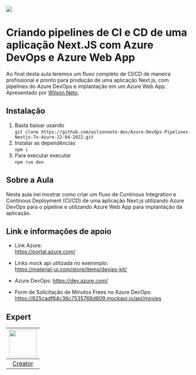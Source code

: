 <img src="https://storage.googleapis.com/golden-wind/experts-club/capa-github.svg" />

# Criando pipelines de CI e CD de uma aplicação Next.JS com Azure DevOps e Azure Web App

Ao final desta aula teremos um fluxo completo de CI/CD de maneira profissional e pronto para produção de uma aplicação Next.js, com pipelines do Azure DevOps e implantação em um Azure Web App. Apresentado por [Wilson Neto][1].

## Instalação

1. Basta baixar usando <br />`git clone https://github.com/wilsonneto-dev/Azure-DevOps-Pipelines-Nextjs-To-Azure-22-04-2022.git`
2. Instalar as dependências <br />`npm i`
3. Para executar executar <br />`npm run dev`

## Sobre a Aula

Nesta aula irei mostrar como criar um fluxo de Continous Integration e Continous Deployment (CI/CD) de uma aplicação Next.js utilizando Azure DevOps para o pipeline e utilizando Azure Web App para implantação da aplicação.

## Link e informações de apoio

- Link Azure:<br />
https://portal.azure.com/

- Links mock api utilizada no exemmplo:<br />
https://material-ui.com/store/items/devias-kit/

- Azure DevOps:
https://dev.azure.com/

- Form de Solicitação de Minutos Frees no Azure DevOps:
https://625cadf64c36c7535768d809.mockapi.io/api/movies

## Expert

| [<img src="https://github.com/wilsonneto-dev.png" width="75px;"/>][1] |
| :-: |
|[Creator][1]|


[1]: https://seusite.com.br

